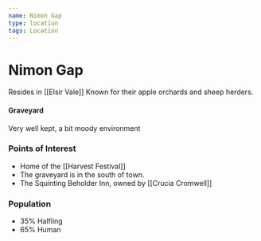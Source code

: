 ```yaml
---
name: Nimon Gap
type: location
tags: Location
---
```


# Nimon Gap 
Resides in [[Elsir Vale]]
Known for their apple orchards and sheep herders.

#### Graveyard
Very well kept, a bit moody environment


### Points of Interest
- Home of the [[Harvest Festival]]
- The graveyard is in the south of town.
- The Squinting Beholder Inn, owned by [[Crucia Cromwell]]

### Population
- 35% Halfling
- 65% Human